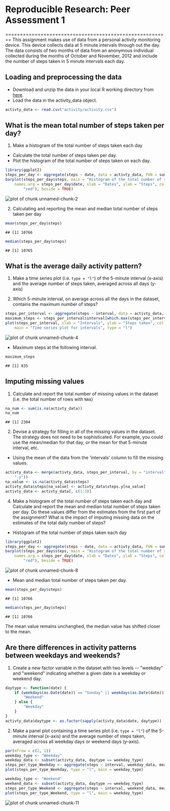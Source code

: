 # Reproducible Research: Peer Assessment 1
========================================================
This assignment makes use of data from a personal activity monitoring device. This device collects data at 5 minute intervals through out the day. The data consists of two months of data from an anonymous individual collected during the months of October and November, 2012 and include the number of steps taken in 5 minute intervals each day.

## Loading and preprocessing the data

* Download and unzip the data in your local R working directory from [here](https://github.com/Nilsaw/RepData_PeerAssessment1/blob/master/activity.zip).
* Load the data in the activity_data object.

```r
activty_data <- read.csv("activity/activity.csv")
```

## What is the mean total number of steps taken per day?

1. Make a histogram of the total number of steps taken each day

* Calculate the total number of steps taken per day.
* Plot the histogram of the total number of steps taken on each day.


```r
library(ggplot2)
steps_per_day <- aggregate(steps ~ date, data = activty_data, FUN = sum)
barplot(steps_per_day$steps, main = "Histogram of the total number of steps taken each day", 
    names.arg = steps_per_day$date, xlab = "Dates", ylab = "Steps", col = c("blue", 
        "red"), beside = TRUE)
```

![plot of chunk unnamed-chunk-2](figure/unnamed-chunk-2.png) 


2. Calculating and reporting the mean and median total number of steps taken per day


```r
mean(steps_per_day$steps)
```

```
## [1] 10766
```

```r
median(steps_per_day$steps)
```

```
## [1] 10765
```


## What is the average daily activity pattern?

1. Make a time series plot (i.e. `type = "l"`) of the 5-minute interval (x-axis) and the average number of steps taken, averaged across all days (y-axis) 

2. Which 5-minute interval, on average across all the days in the dataset, contains the maximum number of steps?


```r
steps_per_interval <- aggregate(steps ~ interval, data = activty_data, FUN = mean)
maximum_steps <- steps_per_interval$interval[which.max(steps_per_interval$steps)]
plot(steps_per_interval, xlab = "Intervals", ylab = "Steps taken", col = "red", 
    main = "Time series plot for intervals", type = "l")
```

![plot of chunk unnamed-chunk-4](figure/unnamed-chunk-4.png) 

* Maximum steps at the following interval.

```r
maximum_steps
```

```
## [1] 835
```


## Imputing missing values
1. Calculate and report the total number of missing values in the dataset (i.e. the total number of rows with `NA`s)


```r
na_num <- sum(is.na(activty_data))
na_num
```

```
## [1] 2304
```


2. Devise a strategy for filling in all of the missing values in the dataset. The strategy does not need to be sophisticated. For example, you could use the mean/median for that day, or the mean for that 5-minute interval, etc.

* Using the mean of the data from the 'intervals' column to fill the missing values.


```r
activty_data <- merge(activty_data, steps_per_interval, by = "interval", suffixes = c("", 
    ".y"))
na_value <- is.na(activty_data$steps)
activty_data$steps[na_value] <- activty_data$steps.y[na_value]
activty_data <- activty_data[, c(1:3)]
```


4. Make a histogram of the total number of steps taken each day and Calculate and report the mean and median total number of steps taken per day. Do these values differ from the estimates from the first part of the assignment? What is the impact of imputing missing data on the estimates of the total daily number of steps?

* Histogram of the total number of steps taken each day


```r
library(ggplot2)
steps_per_day <- aggregate(steps ~ date, data = activty_data, FUN = sum)
barplot(steps_per_day$steps, main = "Histogram of the total number of steps taken each day", 
    names.arg = steps_per_day$date, xlab = "Dates", ylab = "Steps", col = c("blue", 
        "red"), beside = TRUE)
```

![plot of chunk unnamed-chunk-8](figure/unnamed-chunk-8.png) 


* Mean and median total number of steps taken per day.


```r
mean(steps_per_day$steps)
```

```
## [1] 10766
```

```r
median(steps_per_day$steps)
```

```
## [1] 10766
```


The mean value remains unchanghed, the median value has shifted closer to the mean.


## Are there differences in activity patterns between weekdays and weekends?

1. Create a new factor variable in the dataset with two levels -- "weekday" and "weekend" indicating whether a given date is a weekday or weekend day.


```r
daytype <- function(date) {
    if (weekdays(as.Date(date)) == "Sunday" || weekdays(as.Date(date)) == "Saturday") {
        "Weekend"
    } else {
        "Weekday"
    }
}
activty_data$daytype <- as.factor(sapply(activty_data$date, daytype))
```


2. Make a panel plot containing a time series plot (i.e. `type = "l"`) of the 5-minute interval (x-axis) and the average number of steps taken, averaged across all weekday days or weekend days (y-axis).


```r
par(mfrow = c(2, 1))
weekday_type <- "Weekday"
weekday_data <- subset(activty_data, daytype == weekday_type)
steps_per_type_Weekday <- aggregate(steps ~ interval, weekday_data, mean)
plot(steps_per_type_Weekday, type = "l", main = weekday_type)

weekday_type <- "Weekend"
weekend_data <- subset(activty_data, daytype == weekday_type)
steps_per_type_Weekend <- aggregate(steps ~ interval, weekend_data, mean)
plot(steps_per_type_Weekend, type = "l", main = weekday_type)
```

![plot of chunk unnamed-chunk-11](figure/unnamed-chunk-11.png) 

